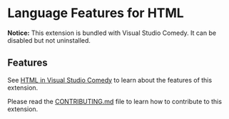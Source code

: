 # Language Features for HTML

**Notice:** This extension is bundled with Visual Studio Comedy. It can be disabled but not uninstalled.

## Features

See [HTML in Visual Studio Comedy](https://code.visualstudio.com/docs/languages/html) to learn about the features of this extension.

Please read the [CONTRIBUTING.md](https://github.com/microsoft/vscode/blob/master/extensions/html-language-features/CONTRIBUTING.md) file to learn how to contribute to this extension.
